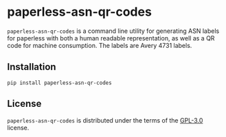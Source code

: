 # paperless-asn-qr-codes

`paperless-asn-qr-codes` is a command line utility for generating ASN labels
for paperless with both a human readable representation, as well as a QR code
for machine consumption. The labels are Avery 4731 labels.

## Installation

```console
pip install paperless-asn-qr-codes
```

## License

`paperless-asn-qr-codes` is distributed under the terms of the
[GPL-3.0](https://spdx.org/licenses/GPL-3.0.html) license.
